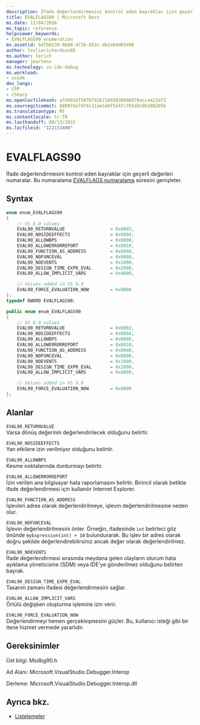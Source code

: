 ```yaml
---
description: İfade değerlendirmesini kontrol eden bayraklar için geçerli değerleri numaralar.
title: EVALFLAGS90 | Microsoft Docs
ms.date: 11/04/2016
ms.topic: reference
helpviewer_keywords:
- EVALFLAGS90 enumeration
ms.assetid: 64fb0139-8b04-4726-b52c-db2e04d65498
author: leslierichardson95
ms.author: lerich
manager: jmartens
ms.technology: vs-ide-debug
ms.workload:
- vssdk
dev_langs:
- CPP
- CSharp
ms.openlocfilehash: a7d4916f5070792b7169303060b078acca422ef2
ms.sourcegitcommit: 68897da7d74c31ae1ebf5d47c7b5ddc9b108265b
ms.translationtype: MT
ms.contentlocale: tr-TR
ms.lasthandoff: 08/13/2021
ms.locfileid: "122153400"
---
```

# <a name="evalflags90"></a>EVALFLAGS90
İfade değerlendirmesini kontrol eden bayraklar için geçerli değerleri numaralar. Bu numaralama [EVALFLAGS numaralama](../../../extensibility/debugger/reference/evalflags.md) süresini genişleter.

## <a name="syntax"></a>Syntax

```cpp
enum enum_EVALFLAGS90
{
    // VS 8.0 values
    EVAL90_RETURNVALUE                 = 0x0002,
    EVAL90_NOSIDEEFFECTS               = 0x0004,
    EVAL90_ALLOWBPS                    = 0x0008,
    EVAL90_ALLOWERRORREPORT            = 0x0010,
    EVAL90_FUNCTION_AS_ADDRESS         = 0x0040,
    EVAL90_NOFUNCEVAL                  = 0x0080,
    EVAL90_NOEVENTS                    = 0x1000,
    EVAL90_DESIGN_TIME_EXPR_EVAL       = 0x2000,
    EVAL90_ALLOW_IMPLICIT_VARS         = 0x4000,

    // Values added in VS 9.0
    EVAL90_FORCE_EVALUATION_NOW        = 0x8000
};
typedef DWORD EVALFLAGS90;
```

```csharp
public enum enum_EVALFLAGS90
{
    // VS 8.0 values
    EVAL90_RETURNVALUE                 = 0x0002,
    EVAL90_NOSIDEEFFECTS               = 0x0004,
    EVAL90_ALLOWBPS                    = 0x0008,
    EVAL90_ALLOWERRORREPORT            = 0x0010,
    EVAL90_FUNCTION_AS_ADDRESS         = 0x0040,
    EVAL90_NOFUNCEVAL                  = 0x0080,
    EVAL90_NOEVENTS                    = 0x1000,
    EVAL90_DESIGN_TIME_EXPR_EVAL       = 0x2000,
    EVAL90_ALLOW_IMPLICIT_VARS         = 0x4000,

    // Values added in VS 9.0
    EVAL90_FORCE_EVALUATION_NOW        = 0x8000
};
```

## <a name="fields"></a>Alanlar
`EVAL90_RETURNVALUE`\
Varsa dönüş değerinin değerlendirilecek olduğunu belirtir.

`EVAL90_NOSIDEEFFECTS`\
Yan etkilere izin verilmiyor olduğunu belirtir.

`EVAL90_ALLOWBPS`\
Kesme noktalarında durdurmayı belirtir.

`EVAL90_ALLOWERRORREPORT`\
İzin verilen ana bilgisayar hata raporlamasını belirtir. Birincil olarak betikte ifade değerlendirmesi için kullanılır Internet Explorer.

`EVAL90_FUNCTION_AS_ADDRESS`\
İşlevleri adres olarak değerlendirilmeye, işlevin değerlendirilmesine neden olur.

`EVAL90_NOFUNCEVAL`\
İşlevin değerlendirilmesini önler. Örneğin, ifadesinde `int` belirteci göz önünde `myExpression(int) + 10` bulundurarak. Bu işlev bir adres olarak doğru şekilde değerlendirebilirsiniz ancak değer olarak değerlendirilmez.

`EVAL90_NOEVENTS`\
İfade değerlendirmesi sırasında meydana gelen olayların oturum hata ayıklama yöneticisine (SDM) veya IDE'ye gönderilmez olduğunu belirten bayrak.

`EVAL90_DESIGN_TIME_EXPR_EVAL`\
Tasarım zamanı ifadesi değerlendirmesini sağlar.

`EVAL90_ALLOW_IMPLICIT_VARS`\
Örtülü değişken oluşturma işlemine izin verir.

`EVAL90_FORCE_EVALUATION_NOW`\
Değerlendirmeyi hemen gerçekleşmesini güçler. Bu, kullanıcı isteği gibi bir itene hizmet vermede yararlıdır.

## <a name="requirements"></a>Gereksinimler
Üst bilgi: Msdbg90.h

Ad Alanı: Microsoft.VisualStudio.Debugger.Interop

Derleme: Microsoft.VisualStudio.Debugger.Interop.dll

## <a name="see-also"></a>Ayrıca bkz.
- [Listelemeler](../../../extensibility/debugger/reference/enumerations-visual-studio-debugging.md)
